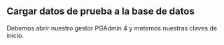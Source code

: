 ## Cargar datos de prueba a la base de datos ## 

Debemos abrir nuestro gestor PGAdmin 4 y metemos nuestras claves de inicio.


